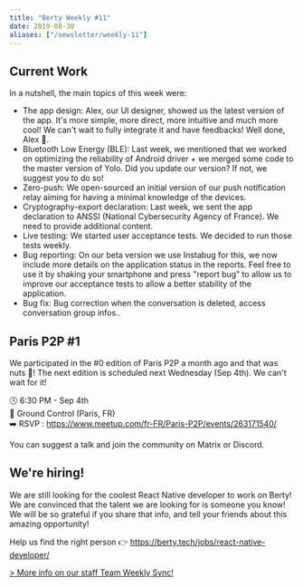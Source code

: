 ```yaml
---
title: "Berty Weekly #11"
date: 2019-08-30
aliases: ["/newsletter/weekly-11"]
---
```


## Current Work

In a nutshell, the main topics of this week were:

* The app design: Alex, our UI designer, showed us the latest version of the app. It's more simple, more direct, more intuitive and much more cool! We can't wait to fully integrate it and have feedbacks! Well done, Alex 👏.
* Bluetooth Low Energy (BLE): Last week, we mentioned that we worked on optimizing the reliability of Android driver + we merged some code to the master version of Yolo. Did you update our version? If not, we suggest you to do so!
* Zero-push: We open-sourced an initial version of our push notification relay aiming for having a minimal knowledge of the devices.
* Cryptography-export declaration: Last week, we sent the app declaration to ANSSI (National Cybersecurity Agency of France). We need to provide additional content.
* Live testing: We started user acceptance tests. We decided to run those tests weekly.
* Bug reporting:  On our beta version we use Instabug for this, we now include more details on the application status in the reports.  Feel free to use it by shaking your smartphone and press "report bug" to allow us to improve our acceptance tests to allow a better stability of the application.
* Bug fix: Bug correction when the conversation is deleted, access conversation group infos..

## Paris P2P #1


We participated in the #0 edition of Paris P2P a month ago and that was nuts 🎉!
The next edition is scheduled next Wednesday (Sep 4th).  We can't wait for it!

🕓 6:30 PM - Sep 4th </br>
📍 Ground Control (Paris, FR) </br>
➡️ RSVP : https://www.meetup.com/fr-FR/Paris-P2P/events/263171540/ </br>

You can suggest a talk and join the community on Matrix or Discord.

## We're hiring!

We are still looking for the coolest React Native developer to work on Berty! We are convinced that the talent we are looking for is someone you know! We will be so grateful if you share that info, and tell your friends about this amazing opportunity!

Help us find the right person 👉 https://berty.tech/jobs/react-native-developer/

[> More info on our staff Team Weekly Sync!](https://github.com/berty/mgmt/blob/master/meeting-notes/2019/Q4/2019-10-04--staff-team-weekly-sync.md)
